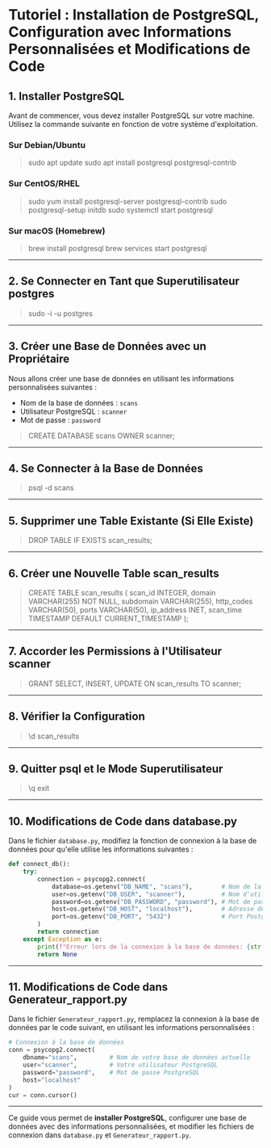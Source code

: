 
# Tutoriel : Installation de PostgreSQL, Configuration avec Informations Personnalisées et Modifications de Code

## 1. Installer PostgreSQL

Avant de commencer, vous devez installer PostgreSQL sur votre machine. Utilisez la commande suivante en fonction de votre système d'exploitation.

### Sur Debian/Ubuntu

> sudo apt update
> sudo apt install postgresql postgresql-contrib

### Sur CentOS/RHEL

> sudo yum install postgresql-server postgresql-contrib
> sudo postgresql-setup initdb
> sudo systemctl start postgresql

### Sur macOS (Homebrew)

> brew install postgresql
> brew services start postgresql

---

## 2. Se Connecter en Tant que Superutilisateur postgres

> sudo -i -u postgres

---

## 3. Créer une Base de Données avec un Propriétaire

Nous allons créer une base de données en utilisant les informations personnalisées suivantes :

- Nom de la base de données : `scans`
- Utilisateur PostgreSQL : `scanner`
- Mot de passe : `password`

> CREATE DATABASE scans OWNER scanner;

---

## 4. Se Connecter à la Base de Données

> psql -d scans

---

## 5. Supprimer une Table Existante (Si Elle Existe)

> DROP TABLE IF EXISTS scan_results;

---

## 6. Créer une Nouvelle Table scan_results

> CREATE TABLE scan_results (
    scan_id INTEGER,
    domain VARCHAR(255) NOT NULL,
    subdomain VARCHAR(255),
    http_codes VARCHAR(50),
    ports VARCHAR(50),
    ip_address INET,
    scan_time TIMESTAMP DEFAULT CURRENT_TIMESTAMP
);

---

## 7. Accorder les Permissions à l'Utilisateur scanner

> GRANT SELECT, INSERT, UPDATE ON scan_results TO scanner;

---

## 8. Vérifier la Configuration

> \d scan_results

---

## 9. Quitter psql et le Mode Superutilisateur

> \q
> exit

---

## 10. Modifications de Code dans database.py

Dans le fichier `database.py`, modifiez la fonction de connexion à la base de données pour qu'elle utilise les informations suivantes :

```python
def connect_db():
    try:
        connection = psycopg2.connect(
            database=os.getenv("DB_NAME", "scans"),        # Nom de la base de données
            user=os.getenv("DB_USER", "scanner"),          # Nom d'utilisateur PostgreSQL
            password=os.getenv("DB_PASSWORD", "password"), # Mot de passe PostgreSQL
            host=os.getenv("DB_HOST", "localhost"),        # Adresse du serveur PostgreSQL
            port=os.getenv("DB_PORT", "5432")              # Port PostgreSQL
        )
        return connection
    except Exception as e:
        print(f"Erreur lors de la connexion à la base de données: {str(e)}")
        return None
```

---

## 11. Modifications de Code dans Generateur_rapport.py

Dans le fichier `Generateur_rapport.py`, remplacez la connexion à la base de données par le code suivant, en utilisant les informations personnalisées :

```python
# Connexion à la base de données
conn = psycopg2.connect(
    dbname="scans",         # Nom de votre base de données actuelle
    user="scanner",         # Votre utilisateur PostgreSQL
    password="password",    # Mot de passe PostgreSQL
    host="localhost"
)
cur = conn.cursor()
```

---

Ce guide vous permet de **installer PostgreSQL**, configurer une base de données avec des informations personnalisées, et modifier les fichiers de connexion dans `database.py` et `Generateur_rapport.py`.
